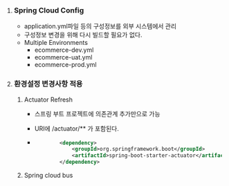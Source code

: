 1. ### Spring Cloud Config

   - application.yml파일 등의 구성정보를 외부 시스템에서 관리
   - 구성정보 변경을 위해 다시 빌드할 필요가 없다.
   - Multiple Environments
     - ecommerce-dev.yml
     - ecommerce-uat.yml
     - ecommerce-prod.yml

2. ### 환경설정 변경사항 적용

   1. Actuator Refresh

      - 스프링 부트 프로젝트에 의존관계 추가만으로 가능

      - URI에 /actuator/** 가 포함된다.

      - ```xml
                <dependency>
                    <groupId>org.springframework.boot</groupId>
                    <artifactId>spring-boot-starter-actuator</artifactId>
                </dependency>
        ```

   2. Spring cloud bus

